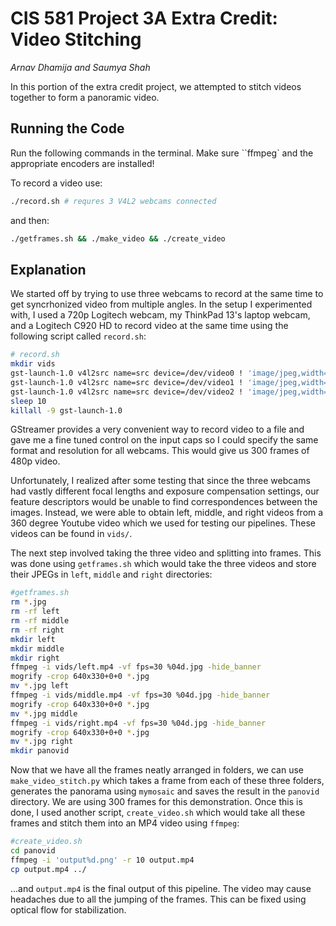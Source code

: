 # CIS 581 Project 3A Extra Credit: Video Stitching

*Arnav Dhamija and Saumya Shah*

In this portion of the extra credit project, we attempted to stitch videos together to form a panoramic video. 

## Running the Code

Run the following commands in the terminal. Make sure ``ffmpeg` and the appropriate encoders are installed!

To record a video use:

```bash
./record.sh # requres 3 V4L2 webcams connected
```

and then:

```bash
./getframes.sh && ./make_video && ./create_video
```



## Explanation

We started off by trying to use three webcams to record at the same time to get syncrhonized video from multiple angles. In the setup I experimented with, I used a 720p Logitech webcam, my ThinkPad 13's laptop webcam, and a Logitech C920 HD to record video at the same time using the following script called `record.sh`:

```bash
# record.sh
mkdir vids
gst-launch-1.0 v4l2src name=src device=/dev/video0 ! 'image/jpeg,width=(int)640,height=(int)480,framerate=(fraction)30/1' ! jpegdec ! videoconvert ! matroskamux ! filesink location=vids/left.mkv &
gst-launch-1.0 v4l2src name=src device=/dev/video1 ! 'image/jpeg,width=(int)640,height=(int)480,framerate=(fraction)30/1' ! jpegdec ! videoconvert ! matroskamux ! filesink location=vids/middle.mkv &
gst-launch-1.0 v4l2src name=src device=/dev/video2 ! 'image/jpeg,width=(int)640,height=(int)480,framerate=(fraction)30/1' ! jpegdec ! videoconvert ! matroskamux ! filesink location=vids/right.mkv &
sleep 10
killall -9 gst-launch-1.0
```

GStreamer provides a very convenient way to record video to a file and gave me a fine tuned control on the input caps so I could specify the same format and resolution for all webcams. This would give us 300 frames of 480p video.

Unfortunately, I realized after some testing that since the three webcams had vastly different focal lengths and exposure compensation settings, our feature descriptors would be unable to find correspondences between the images. Instead, we were able to obtain left, middle, and right videos from a 360 degree Youtube video which we used for testing our pipelines. These videos can be found in `vids/`.

The next step involved taking the three video and splitting into frames. This was done using `getframes.sh` which would take the three videos and store their JPEGs in `left`, `middle` and `right` directories:

```bash
#getframes.sh
rm *.jpg
rm -rf left
rm -rf middle
rm -rf right
mkdir left
mkdir middle
mkdir right
ffmpeg -i vids/left.mp4 -vf fps=30 %04d.jpg -hide_banner
mogrify -crop 640x330+0+0 *.jpg
mv *.jpg left
ffmpeg -i vids/middle.mp4 -vf fps=30 %04d.jpg -hide_banner
mogrify -crop 640x330+0+0 *.jpg
mv *.jpg middle
ffmpeg -i vids/right.mp4 -vf fps=30 %04d.jpg -hide_banner
mogrify -crop 640x330+0+0 *.jpg
mv *.jpg right
mkdir panovid
```

Now that we have all the frames neatly arranged in folders, we can use `make_video_stitch.py` which takes a frame from each of these three folders, generates the panorama using `mymosaic` and saves the result in the `panovid` directory. We are using 300 frames for this demonstration. Once this is done, I used another script, `create_video.sh` which would take all these frames and stitch them into an MP4 video using ``ffmpeg``:

```bash
#create_video.sh
cd panovid
ffmpeg -i 'output%d.png' -r 10 output.mp4
cp output.mp4 ../
```

...and `output.mp4` is the final output of this pipeline. The video may cause headaches due to all the jumping of the frames. This can be fixed using optical flow for stabilization.




